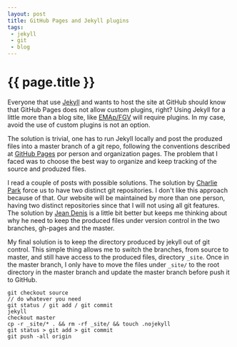 ```yaml
---
layout: post
title: GitHub Pages and Jekyll plugins
tags: 
 - jekyll
 - git
 - blog
---
```


{{ page.title }}
================

Everyone that use [Jekyll](http://jekyllrb.com/) and wants to host the site at GitHub should know that GitHub Pages does not allow custom plugins, right? Using Jekyll for a little more than a blog site, like [EMAp/FGV](http://emap.fgv.br) will require plugins. In my case, avoid the use of custom plugins is not an option.

The solution is trivial, one has to run Jekyll locally and post the produzed files into a master branch of a git repo, following the conventions described at [GitHub Pages](http://pages.github.com/) por person and organization pages. The problem that I faced was to choose the best way to organize and keep tracking of the source and produzed files.

I read a couple of posts with possible solutions. The solution by [Charlie Park](http://charliepark.org/jekyll-with-plugins/) force us to have two distinct git repositories. I don't like this approach because of that. Our website will be maintained by more than one person, having two distinct repositories since that I will not using all git features. The solution by [Jean Denis](http://tech.hugr.fr/blog/2011/08/07/how-to-host-a-jekyll-app-on-github-pages-with-plugins/) is a little bit better but keeps me thinking about why he need to keep the produced files under version control in the two branches, gh-pages and the master. 

My final solution is to keep the directory produced by jekyll out of git control. This simple thing allows me to switch the branches, from source to master, and still have access to the produced files, directory `_site`. Once in the master branch, I only have to move the files under `_site/` to the root directory in the master branch and update the master branch before push it to GitHub.

    git checkout source
    // do whatever you need
    git status / git add / git commit
    jekyll
    checkout master
    cp -r _site/* . && rm -rf _site/ && touch .nojekyll
    git status > git add > git commit
    git push -all origin

